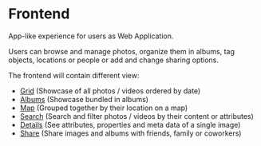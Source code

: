 # Frontend
App-like experience for users as Web Application.

Users can browse and manage photos, organize them in albums, tag objects, locations or people or add and change sharing options.

The frontend will contain different view:

 - [Grid](/frontend/grid/) (Showcase of all photos / videos ordered by date)
 - [Albums](/frontend/albums/) (Showcase bundled in albums)
 - [Map](/frontend/map/) (Grouped together by their location on a map)
 - [Search](/frontend/search/) (Search and filter photos / videos by their content or attributes)
 - [Details](/frontend/details/) (See attributes, properties and meta data of a single image)
 - [Share](/frontend/share/) (Share images and albums with friends, family or coworkers)
